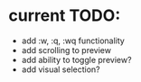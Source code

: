 # current TODO:
* add :w, :q, :wq functionality
* add scrolling to preview
* add ability to toggle preview?
* add visual selection?
